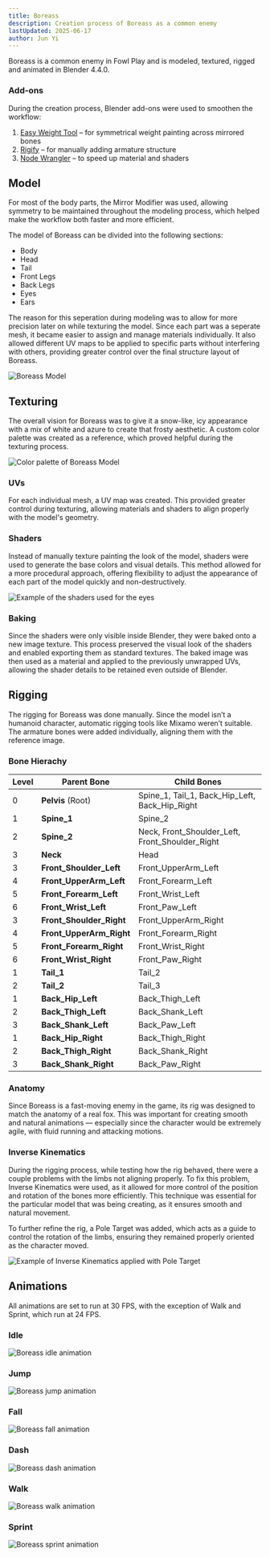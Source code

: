 ```yaml
---
title: Boreass
description: Creation process of Boreass as a common enemy
lastUpdated: 2025-06-17
author: Jun Yi
---
```


Boreass is a common enemy in Fowl Play and is modeled, textured, rigged and animated in Blender 4.4.0.

### Add-ons

During the creation process, Blender add-ons were used to smoothen the workflow:

1. [Easy Weight Tool][1] – for symmetrical weight painting across mirrored bones
2. [Rigify][2] – for manually adding armature structure
3. [Node Wrangler][3] – to speed up material and shaders

## Model

For most of the body parts, the Mirror Modifier was used, allowing symmetry to be maintained throughout the modeling process, which helped make the workflow both faster and more efficient.

The model of Boreass can be divided into the following sections:

- Body
- Head
- Tail
- Front Legs
- Back Legs
- Eyes
- Ears

The reason for this seperation during modeling was to allow for more precision later on while texturing the model. Since each part was a seperate mesh, it became easier to assign and manage materials individually. It also allowed different UV maps to be applied to specific parts without interfering with others, providing greater control over the final structure layout of Boreass.

![Boreass Model](../../../../../assets/fowl-play/art/3d/boreass/model.png)

## Texturing

The overall vision for Boreass was to give it a snow-like, icy appearance with a mix of white and azure to create that frosty aesthetic. A custom color palette was created as a reference, which proved helpful during the texturing process.

![Color palette of Boreass Model](../../../../../assets/fowl-play/art/3d/boreass/color_palette.png)

### UVs

For each individual mesh, a UV map was created. This provided greater control during texturing, allowing materials and shaders to align properly with the model's geometry.

### Shaders

Instead of manually texture painting the look of the model, shaders were used to generate the base colors and visual details. This method allowed for a more procedural approach, offering flexibility to adjust the appearance of each part of the model quickly and non-destructively.

![Example of the shaders used for the eyes](../../../../../assets/fowl-play/art/3d/boreass/eyes_shaders_example.png)

### Baking

Since the shaders were only visible inside Blender, they were baked onto a new image texture. This process preserved the visual look of the shaders and enabled exporting them as standard textures. The baked image was then used as a material and applied to the previously unwrapped UVs, allowing the shader details to be retained even outside of Blender.

## Rigging

The rigging for Boreass was done manually. Since the model isn’t a humanoid character, automatic rigging tools like Mixamo weren’t suitable. The armature bones were added individually, aligning them with the reference image.

### Bone Hierachy

| Level | Parent Bone              | Child Bones                                     |
| ----- | ------------------------ | ----------------------------------------------- |
| 0     | **Pelvis** (Root)        | Spine_1, Tail_1, Back_Hip_Left, Back_Hip_Right  |
| 1     | **Spine_1**              | Spine_2                                         |
| 2     | **Spine_2**              | Neck, Front_Shoulder_Left, Front_Shoulder_Right |
| 3     | **Neck**                 | Head                                            |
| 3     | **Front_Shoulder_Left**  | Front_UpperArm_Left                             |
| 4     | **Front_UpperArm_Left**  | Front_Forearm_Left                              |
| 5     | **Front_Forearm_Left**   | Front_Wrist_Left                                |
| 6     | **Front_Wrist_Left**     | Front_Paw_Left                                  |
| 3     | **Front_Shoulder_Right** | Front_UpperArm_Right                            |
| 4     | **Front_UpperArm_Right** | Front_Forearm_Right                             |
| 5     | **Front_Forearm_Right**  | Front_Wrist_Right                               |
| 6     | **Front_Wrist_Right**    | Front_Paw_Right                                 |
| 1     | **Tail_1**               | Tail_2                                          |
| 2     | **Tail_2**               | Tail_3                                          |
| 1     | **Back_Hip_Left**        | Back_Thigh_Left                                 |
| 2     | **Back_Thigh_Left**      | Back_Shank_Left                                 |
| 3     | **Back_Shank_Left**      | Back_Paw_Left                                   |
| 1     | **Back_Hip_Right**       | Back_Thigh_Right                                |
| 2     | **Back_Thigh_Right**     | Back_Shank_Right                                |
| 3     | **Back_Shank_Right**     | Back_Paw_Right                                  |

### Anatomy

Since Boreass is a fast-moving enemy in the game, its rig was designed to match the anatomy of a real fox. This was important for creating smooth and natural animations — especially since the character would be extremely agile, with fluid running and attacking motions.

### Inverse Kinematics

During the rigging process, while testing how the rig behaved, there were a couple problems with the limbs not aligning properly. To fix this problem, Inverse Kinematics were used, as it allowed for more control of the position and rotation of the bones more efficiently. This technique was essential for the particular model that was being creating, as it ensures smooth and natural movement.

To further refine the rig, a Pole Target was added, which acts as a guide to control the rotation of the limbs, ensuring they remained properly oriented as the character moved.

![Example of Inverse Kinematics applied with Pole Target](../../../../../assets/fowl-play/art/3d/boreass/inverse_kinematics.png)

## Animations

All animations are set to run at 30 FPS, with the exception of Walk and Sprint, which run at 24 FPS.

### Idle

![Boreass idle animation](/animations/boreass/idle-animation.gif)

### Jump

![Boreass jump animation](/animations/boreass/jump-animation.gif)

### Fall

![Boreass fall animation](/animations/boreass/fall-animation.gif)

### Dash

![Boreass dash animation](/animations/boreass/dash-animation.gif)

### Walk

![Boreass walk animation](/animations/boreass/walk-animation.gif)

### Sprint

![Boreass sprint animation](/animations/boreass/sprint-animation.gif)

[1]: https://extensions.blender.org/add-ons/easyweight/
[2]: https://docs.blender.org/manual/en/latest/addons/rigging/rigify/index.html
[3]: https://docs.blender.org/manual/en/latest/addons/node/node_wrangler.html
